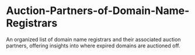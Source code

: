 # Auction-Partners-of-Domain-Name-Registrars
An organized list of domain name registrars and their associated auction partners, offering insights into where expired domains are auctioned off.
